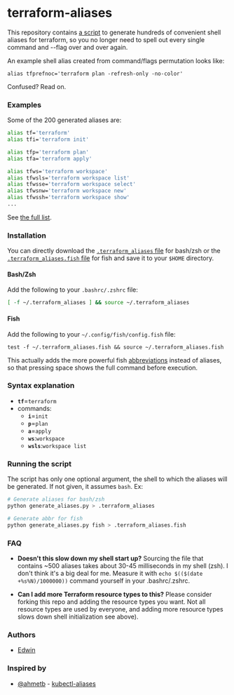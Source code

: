 # terraform-aliases

This repository contains [a script](generate_aliases.py) to generate hundreds of
convenient shell aliases for terraform, so you no longer need to spell out every single
command and --flag over and over again.

An example shell alias created from command/flags permutation looks like:

    alias tfprefnoc='terraform plan -refresh-only -no-color'

Confused? Read on.

### Examples

Some of the 200 generated aliases are:

```sh
alias tf='terraform'
alias tfi='terraform init'

alias tfp='terraform plan'
alias tfa='terraform apply'

alias tfws='terraform workspace'
alias tfwsls='terraform workspace list'
alias tfwsse='terraform workspace select'
alias tfwsnw='terraform workspace new'
alias tfwssh='terraform workspace show'
...
```

See [the full list](.terraform_aliases).

### Installation

You can directly download the [`.terraform_aliases` file](https://raw.githubusercontent.com/ecaminero/terraform-aliases/main/.terraform_aliases)
for bash/zsh or the [`.terraform_aliases.fish` file](https://raw.githubusercontent.com/ecaminero/terraform-aliases/main/.terraform_aliases.fish)
for fish and save it to your `$HOME` directory.

#### Bash/Zsh

Add the following to your `.bashrc/.zshrc` file:

```sh
[ -f ~/.terraform_aliases ] && source ~/.terraform_aliases
```

#### Fish

Add the following to your `~/.config/fish/config.fish` file:

```fish
test -f ~/.terraform_aliases.fish && source ~/.terraform_aliases.fish
```

This actually adds the more powerful fish [abbreviations](https://fishshell.com/docs/current/cmds/abbr.html)
instead of aliases, so that pressing space shows the full command before execution.

### Syntax explanation

* **`tf`**=`terraform`
* commands:
  * **`i`**=`init`
  * **`p`**=`plan`
  * **`a`**=`apply`
  * **`ws`**:`workspace`
  * **`wsls`**:`workspace list`

### Running the script

The script has only one optional argument, the shell to which the aliases will be generated. If not given, it assumes `bash`. Ex:

```bash
# Generate aliases for bash/zsh
python generate_aliases.py > .terraform_aliases

# Generate abbr for fish
python generate_aliases.py fish > .terraform_aliases.fish
```

### FAQ

- **Doesn't this slow down my shell start up?** Sourcing the file that contains
~500 aliases takes about 30-45 milliseconds in my shell (zsh). I don't think
it's a big deal for me. Measure it with `echo $(($(date +%s%N)/1000000))`
command yourself in your .bashrc/.zshrc.

- **Can I add more Terraform resource types to this?** Please consider forking
  this repo and adding the resource types you want. Not all resource types are
  used by everyone, and adding more resource types slows down shell initialization
  see above).


### Authors
*  [Edwin](https://github.com/ecaminero)


### Inspired by
- [@ahmetb](https://twitter.com/ahmetb) - [kubectl-aliases](https://github.com/ahmetb/kubectl-aliases)